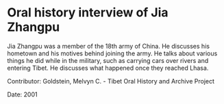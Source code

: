# Oral history interview of Jia Zhangpu  
Jia Zhangpu was a member of the 18th army of China. He discusses his hometown and his motives behind joining the army. He talks about various things he did while in the military, such as carrying cars over rivers and entering Tibet. He discusses what happened once they reached Lhasa. 

Contributor: Goldstein, Melvyn C. - Tibet Oral History and Archive Project  

Date:
2001  

